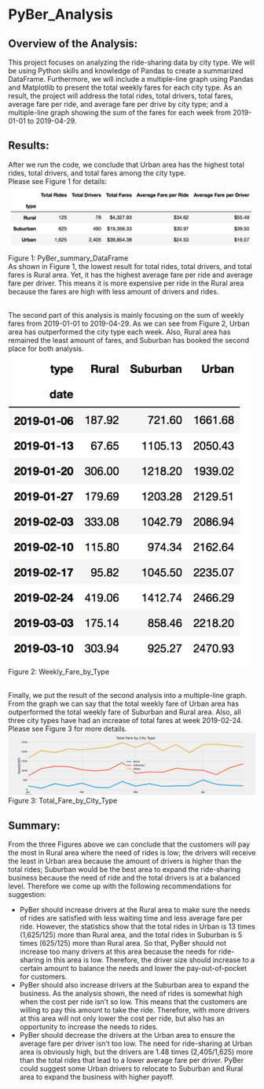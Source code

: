 # PyBer_Analysis

## Overview of the Analysis:
This project focuses on analyzing the ride-sharing data by city type. We will be using Python skills and knowledge of Pandas to create a summarized DataFrame. Furthermore, we will include a multiple-line graph using Pandas and Matplotlib to present the total weekly fares for each city type. As an result, the project will address the total rides, total drivers, total fares, average fare per ride, and average fare per drive by city type; and a multiple-line graph showing the sum of the fares for each week from 2019-01-01 to 2019-04-29.

## Results:
After we run the code, we conclude that Urban area has the highest total rides, total drivers, and total fares among the city type.
<br> Please see Figure 1 for details:
![PyBer_summary_DataFrame.png](Analysis/PyBer_summary_DataFrame.png)
<br> Figure 1: PyBer_summary_DataFrame
<br> As shown in Figure 1, the lowest result for total rides, total drivers, and total fares is Rural area. Yet, it has the highest average fare per ride and average fare per driver. This means it is more expensive per ride in the Rural area because the fares are high with less amount of drivers and rides.

<br> The second part of this analysis is mainly focusing on the sum of weekly fares from 2019-01-01 to 2019-04-29. As we can see from Figure 2, Urban area has outperformed the city type each week. Also, Rural area has remained the least amount of fares, and Suburban has booked the second place for both analysis.
![Weekly_Fare_by_Type.png](Analysis/Weekly_Fare_by_Type.png)
<br> Figure 2: Weekly_Fare_by_Type

<br> Finally, we put the result of the second analysis into a multiple-line graph. From the graph we can say that the total weekly fare of Urban area has outperformed the total weekly fare of Suburban and Rural area. Also, all three city types have had an increase of total fares at week 2019-02-24. Please see Figure 3 for more details.  
![Total_Fare_by_City_Type.png](Analysis/Total_Fare_by_City_Type.png)
<br> Figure 3: Total_Fare_by_City_Type

## Summary: 
From the three Figures above we can conclude that the customers will pay the most in Rural area where the need of rides is low; the drivers will receive the least in Urban area because the amount of drivers is higher than the total rides; Suburban would be the best area to expand the ride-sharing business because the need of ride and the total drivers is at a balanced level. Therefore we come up with the following recommendations for suggestion:
- PyBer should increase drivers at the Rural area to make sure the needs of rides are satisfied with less waiting time and less average fare per ride. However, the statistics show that the total rides in Urban is 13 times (1,625/125) more than Rural area, and the total rides in Suburban is 5 times (625/125) more than Rural area. So that, PyBer should not increase too many drivers at this area because the needs for ride-sharing in this area is low. Therefore, the driver size should increase to a certain amount to balance the needs and lower the pay-out-of-pocket for customers.
- PyBer should also increase drivers at the Suburban area to expand the business. As the analysis shown, the need of rides is somewhat high when the cost per ride isn’t so low. This means that the customers are willing to pay this amount to take the ride. Therefore, with more drivers at this area will not only lower the cost per ride, but also has an opportunity to increase the needs to rides.
- PyBer should decrease the drivers at the Urban area to ensure the average fare per driver isn’t too low. The need for ride-sharing at Urban area is obviously high, but the drivers are 1.48 times (2,405/1,625) more than the total rides that lead to a lower average fare per driver. PyBer could suggest some Urban drivers to relocate to Suburban and Rural area to expand the business with higher payoff.


